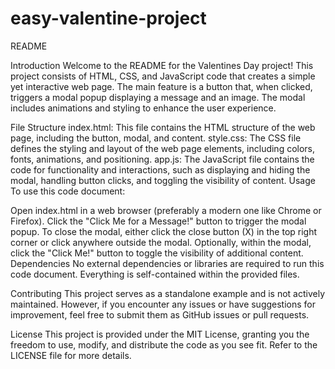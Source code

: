 ﻿# easy-valentine-project
 
README

Introduction
Welcome to the README for the Valentines Day project! This project consists of HTML, CSS, and JavaScript code that creates a simple yet interactive web page. The main feature is a button that, when clicked, triggers a modal popup displaying a message and an image. The modal includes animations and styling to enhance the user experience.

File Structure
index.html: This file contains the HTML structure of the web page, including the button, modal, and content.
style.css: The CSS file defines the styling and layout of the web page elements, including colors, fonts, animations, and positioning.
app.js: The JavaScript file contains the code for functionality and interactions, such as displaying and hiding the modal, handling button clicks, and toggling the visibility of content.
Usage
To use this code document:

Open index.html in a web browser (preferably a modern one like Chrome or Firefox).
Click the "Click Me for a Message!" button to trigger the modal popup.
To close the modal, either click the close button (X) in the top right corner or click anywhere outside the modal.
Optionally, within the modal, click the "Click Me!" button to toggle the visibility of additional content.
Dependencies
No external dependencies or libraries are required to run this code document. Everything is self-contained within the provided files.

Contributing
This project serves as a standalone example and is not actively maintained. However, if you encounter any issues or have suggestions for improvement, feel free to submit them as GitHub issues or pull requests.

License
This project is provided under the MIT License, granting you the freedom to use, modify, and distribute the code as you see fit. Refer to the LICENSE file for more details.
 
